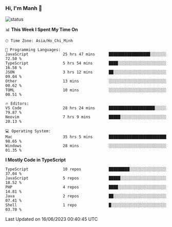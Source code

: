 ### Hi, I'm Manh 👋

![status](https://badge.stateful.com/manhhn01/status.svg)

<!--START_SECTION:waka-->
📊 **This Week I Spent My Time On** 

```text
🕑︎ Time Zone: Asia/Ho_Chi_Minh

💬 Programming Languages: 
JavaScript               25 hrs 47 mins      ██████████████████░░░░░░░   72.50 % 
TypeScript               5 hrs 54 mins       ████░░░░░░░░░░░░░░░░░░░░░   16.58 % 
JSON                     3 hrs 12 mins       ██░░░░░░░░░░░░░░░░░░░░░░░   09.04 % 
Other                    13 mins             ░░░░░░░░░░░░░░░░░░░░░░░░░   00.62 % 
TOML                     10 mins             ░░░░░░░░░░░░░░░░░░░░░░░░░   00.51 % 

🔥 Editors: 
VS Code                  28 hrs 24 mins      ████████████████████░░░░░   79.87 % 
Neovim                   7 hrs 9 mins        █████░░░░░░░░░░░░░░░░░░░░   20.13 % 

💻 Operating System: 
Mac                      35 hrs 5 mins       █████████████████████████   98.65 % 
Windows                  28 mins             ░░░░░░░░░░░░░░░░░░░░░░░░░   01.35 % 
```

**I Mostly Code in TypeScript** 

```text
TypeScript               10 repos            █████████░░░░░░░░░░░░░░░░   37.04 % 
JavaScript               5 repos             █████░░░░░░░░░░░░░░░░░░░░   18.52 % 
PHP                      4 repos             ████░░░░░░░░░░░░░░░░░░░░░   14.81 % 
Java                     2 repos             ██░░░░░░░░░░░░░░░░░░░░░░░   07.41 % 
Shell                    1 repo              █░░░░░░░░░░░░░░░░░░░░░░░░   03.70 % 
```




 Last Updated on 16/06/2023 00:40:45 UTC
<!--END_SECTION:waka-->
